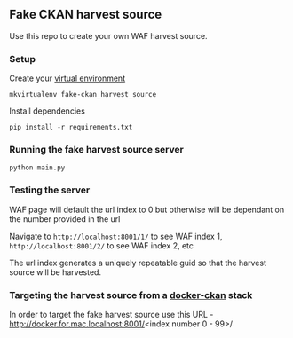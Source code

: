 ## Fake CKAN harvest source

Use this repo to create your own WAF harvest source.

### Setup

Create your [virtual environment](https://virtualenvwrapper.readthedocs.io/en/latest/)

`mkvirtualenv fake-ckan_harvest_source`

Install dependencies

`pip install -r requirements.txt`

### Running the fake harvest source server

`python main.py`

### Testing the server

WAF page will default the url index to 0 but otherwise will be dependant on the number provided in the url

Navigate to `http://localhost:8001/1/` to see WAF index 1, `http://localhost:8001/2/` to see WAF index 2, etc

The url index generates a uniquely repeatable guid so that the harvest source will be harvested.

### Targeting the harvest source from a [docker-ckan](https://github.com/alphagov/docker-ckan) stack

In order to target the fake harvest source use this URL - http://docker.for.mac.localhost:8001/<index number 0 - 99>/
